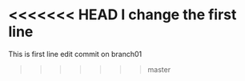 <<<<<<< HEAD
I change the first line
=======
This is first line
edit commit on branch01
>>>>>>> master
